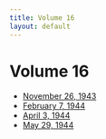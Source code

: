 ```yaml
---
title: Volume 16
layout: default
---
```


<h1>Volume 16</h1>

- [November 26, 1943](TheVolette19431126.html)
- [February 7, 1944](TheVolette19440207.html)
- [April 3, 1944](TheVolette19440403.html)
- [May 29, 1944](TheVolette19440529.html)
